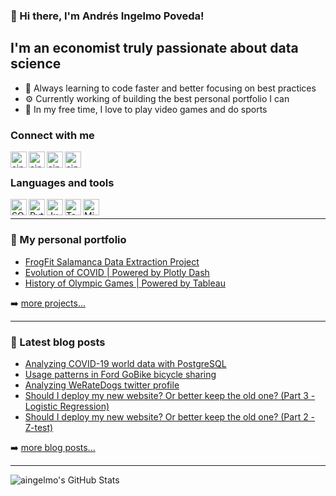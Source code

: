 ### 👋 Hi there, I'm Andrés Ingelmo Poveda! 

## I'm an economist truly passionate about data science

* 🌱 Always learning to code faster and better focusing on best practices
* ⚙️ Currently working of building the best personal portfolio I can
* 👾 In my free time, I love to play video games and do sports

### Connect with me

[<img align="left" alt="aingelmo | Personal Website" width="26px" src="https://i.imgur.com/0gkLAIb.png" />][website]
[<img align="left" alt="aingelmo | LinkedIn" width="26px" src="https://i.imgur.com/FaUFOby.png" />][linkedin]
[<img align="left" alt="aingelmo | Tableau" width="26px" src="https://i.imgur.com/1JPyn0I.png"/>][tableau]
[<img align="left" alt="aingelmo | Medium" width="26px" src="https://i.imgur.com/YUY0zFS.png"/>][medium]


<br />

### Languages and tools

[<img align="left" alt="SQL" width="26px" src="https://i.imgur.com/IUH4hBL.png" />][sql]
[<img align="left" alt="Python" width="26px" src="https://i.imgur.com/PzcQN4t.png" />][plotly]
[<img align="left" alt="Jupyter Notebook" width="26px" src="https://i.imgur.com/EaqIXFb.png" />][jupyter]
[<img align="left" alt="Tableau" width="26px" src="https://i.imgur.com/1JPyn0I.png" />][tableau project]
[<img align="left" alt="Microsoft Power BI" width="26px" src="https://i.imgur.com/0VfV6Bd.png" />][powerbi]

<br />

---

### 📁 My personal portfolio

* [FrogFit Salamanca Data Extraction Project](https://github.com/aingelmo/FrogFit_Data_Extraction)
* [Evolution of COVID | Powered by Plotly Dash](https://github.com/aingelmo/portfolio/tree/main/covid_plotly-dash)
* [History of Olympic Games | Powered by Tableau](https://github.com/aingelmo/portfolio/tree/main/olympics_tableau)

➡️ [more projects...](https://github.com/aingelmo/portfolio)

---

### 📕 Latest blog posts
<!-- BLOG-POST-LIST:START -->
- [Analyzing COVID-19 world data with PostgreSQL](https://aingelmo.github.io/blog/covid19-sql-analysis)
- [Usage patterns in Ford GoBike bicycle sharing](https://aingelmo.github.io/blog/bikesharing-data)
- [Analyzing WeRateDogs twitter profile](https://aingelmo.github.io/blog/weRateDogs-analysis)
- [Should I deploy my new website? Or better keep the old one? &lpar;Part 3 - Logistic Regression&rpar;](https://aingelmo.github.io/blog/ab-testing-part3)
- [Should I deploy my new website? Or better keep the old one? &lpar;Part 2 - Z-test&rpar;](https://aingelmo.github.io/blog/ab-testing-part2)
<!-- BLOG-POST-LIST:END -->

➡️ [more blog posts...](https://aingelmo.github.io/blog)

---

<img align="left" alt="aingelmo's GitHub Stats" src="https://github-readme-stats.vercel.app/api?username=aingelmo&show_icons=true&hide_border=true" />

[website]: https://aingelmo.github.io/
[linkedin]: https://linkedin.com/in/aingelmop/
[tableau]: https://public.tableau.com/app/profile/aingelmop
[sql]: https://github.com/aingelmo/portfolio/tree/main/covid_sql
[plotly]: https://github.com/aingelmo/portfolio/tree/main/covid_plotly-dash
[jupyter]: https://github.com/aingelmo/portfolio/tree/main/Udacity/Project_5_Communicate-Data-Findings
[tableau project]: https://github.com/aingelmo/portfolio/tree/main/olympics_tableau
[powerbi]: https://github.com/aingelmo/FrogFit_Data_Extraction
[medium]: https://medium.com/@aingelmop
